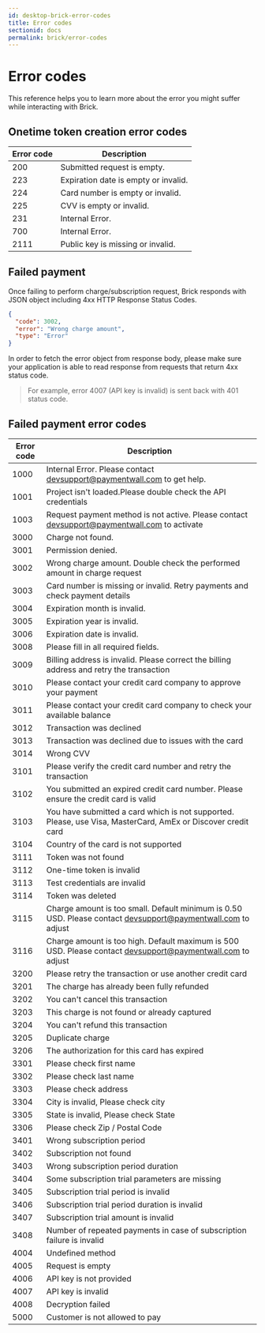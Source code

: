 ```yaml
---
id: desktop-brick-error-codes
title: Error codes
sectionid: docs
permalink: brick/error-codes
---
```


# Error codes

This reference helps you to learn more about the error you might suffer while interacting with Brick.

## Onetime token creation error codes

|Error code|Description|
|---|---|
|200|Submitted request is empty.|
|223|Expiration date is empty or invalid.|
|224|Card number is empty or invalid.|
|225|CVV is empty or invalid.|
|231|Internal Error.|
|700|Internal Error.|
|2111| Public key is missing or invalid.|

## Failed payment

Once failing to perform charge/subscription request, Brick responds with JSON object including 4xx HTTP Response Status Codes.

```json
{
  "code": 3002,
  "error": "Wrong charge amount",
  "type": "Error"
}
```
In order to fetch the error object from response body, please make sure your application is able to read response from requests that return 4xx status code.

> For example, error 4007 (API key is invalid) is sent back with 401 status code.

## Failed payment error codes

| Error code | Description|
|-----|-----|
|1000| Internal Error. Please contact [devsupport@paymentwall.com](mailto:devsupport@paymentwall.com) to get help.|
|1001| Project isn't loaded.Please double check the API credentials|
|1003| Request payment method is not active. Please contact [devsupport@paymentwall.com](mailto:devsupport@paymentwall.com) to activate|
|3000| Charge not found.|
|3001| Permission denied.|
|3002| Wrong charge amount. Double check the performed amount in charge request |
|3003| Card number is missing or invalid. Retry payments and check payment details|
|3004| Expiration month is invalid.|
|3005| Expiration year is invalid.|
|3006| Expiration date is invalid.|
|3008| Please fill in all required fields.|
|3009| Billing address is invalid. Please correct the billing address and retry the transaction|
|3010| Please contact your credit card company to approve your payment|
|3011| Please contact your credit card company to check your available balance|
|3012| Transaction was declined|
|3013| Transaction was declined due to issues with the card|
|3014| Wrong CVV|
|3101| Please verify the credit card number and retry the transaction|
|3102| You submitted an expired credit card number. Please ensure the credit card is valid|
|3103| You have submitted a card which is not supported. Please, use Visa, MasterCard, AmEx or Discover credit card|
|3104| Country of the card is not supported|
|3111| Token was not found|
|3112| One-time token is invalid|
|3113| Test credentials are invalid|
|3114| Token was deleted|
|3115| Charge amount is too small. Default minimum is 0.50 USD. Please contact [devsupport@paymentwall.com](mailto:devsupport@paymentwall.com) to adjust|
|3116| Charge amount is too high. Default maximum is 500 USD. Please contact [devsupport@paymentwall.com](mailto:devsupport@paymentwall.com) to adjust|
|3200| Please retry the transaction or use another credit card|
|3201| The charge has already been fully refunded|
|3202| You can't cancel this transaction|
|3203| This charge is not found or already captured|
|3204| You can't refund this transaction|
|3205| Duplicate charge|
|3206| The authorization for this card has expired|
|3301| Please check first name|
|3302| Please check last name|
|3303| Please check address|
|3304| City is invalid, Please check city|
|3305| State is invalid, Please check State|
|3306| Please check Zip / Postal Code|
|3401| Wrong subscription period|
|3402| Subscription not found|
|3403| Wrong subscription period duration|
|3404| Some subscription trial parameters are missing|
|3405| Subscription trial period is invalid|
|3406| Subscription trial period duration is invalid|
|3407| Subscription trial amount is invalid|
|3408| Number of repeated payments in case of subscription failure is invalid|
|4004| Undefined method|
|4005| Request is empty|
|4006| API key is not provided|
|4007| API key is invalid|
|4008| Decryption failed|
|5000| Customer is not allowed to pay|
